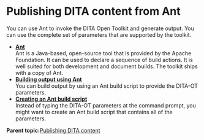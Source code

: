# Publishing DITA content from Ant

You can use Ant to invoke the DITA Open Toolkit and generate output. You can use the complete set of parameters that are supported by the toolkit.

-   **[Ant](../user-guide/ant.md)**  
Ant is a Java-based, open-source tool that is provided by the Apache Foundation. It can be used to declare a sequence of build actions. It is well suited for both development and document builds. The toolkit ships with a copy of Ant.
-   **[Building output using Ant](../user-guide/building-with-ant.md)**  
You can build output by using an Ant build script to provide the DITA-OT parameters.
-   **[Creating an Ant build script](../user-guide/creating-an-ant-build-script.md)**  
Instead of typing the DITA-OT parameters at the command prompt, you might want to create an Ant build script that contains all of the parameters.

**Parent topic:**[Publishing DITA content](../user-guide/transforming-dita-content.md)

